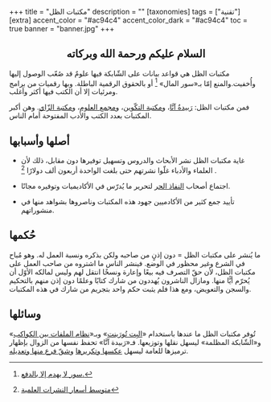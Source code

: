 +++
title = "مكتبات الظل"
description = ""
[taxonomies]
tags = ["تقنية"]
[extra]
accent_color = "#ac94c4"
accent_color_dark = "#ac94c4"
toc = true
banner = "banner.jpg"
+++

<h2 style="text-align:center">السلام عليكم ورحمة الله وبركاته</h2>

مكتبات الظل هي قواعد بيانات على الشّابكة فيها علومٌ قد صُعّب الوصول إليها وأُخفيت.والمنع إمّا بـ«سور المال» [^1] أو بالحقوق الرقمية الباطلة. وبها رقميات من برامج ومرئيات إلا أن الكتب فيها أكثر وأغلب.

فمن مكتبات الظل: [رَبيدةُ آنَّا](https://www.annas-archive.org)، و[مكتبة التكّوين](https://libgen.rs)، و[مجمع العلوم](https://sci-hub.se)، و[مكتبة الزّاي](https://singlelogin.re). وهن أكبر المكتبات بعدد الكتب والأدب المفتوحة أمام الناس.

## أصلها وأسبابها
* غاية مكتبات الظل نشر الأبحاث والدروس وتسهيل توفيرها دون مقابل، ذلك لأن العلماء والأدباء غلّوا نشرتهم حتى بلغت الواحدة أربعون ألف دولارًا [^2] .

* اجتماع أصحاب [النفاذ الحر](https://ar.wikipedia.org/wiki/%D9%88%D8%B5%D9%88%D9%84_%D9%85%D9%81%D8%AA%D9%88%D8%AD) لتحرير ما يُدرّس في الأكاديميات وتوفيره مجانًا.

* تأييد جمع كثير من الأكادميين جهود هذه المكتبات وناصروها بشواهد منها في منشوراتهم.


## حُكمها
ما يُنشر على مكتبات الظل = دون إذنٍ من صاحبه ولكن بذكره ونسبة العمل له. وهو مُباح في الشرع وغير محظور في الوضع. فينشر الناس ما اشتروه من صاحب العمل على مكتبات الظل، لأن حقّ التصرف فيه بيعًا وإعارة ونسخًا انتقل لهم وليس لمالكه الأوّل أن يُحرّم أيًّا منها.
ومازال الناشرون يُهددون من شارك كتابًا وعلمًا دون إذن منهم بالتحكيم والسجن والتعويض، ومع هذا فلم يثبت حكم واحد بتجريم من شارك في هذه المكتبات.


## وسائلها
تُوفر مكتبات الظل ما عندها باستخدام «[البِت تُورَينت](https://ar.wikipedia.org/wiki/%D8%A8%D8%AA_%D8%AA%D9%88%D8%B1%D9%86%D8%AA)» وبـ«[نظام الملفات بين الكواكب](https://ar.wikipedia.org/wiki/%D9%86%D8%B8%D8%A7%D9%85_%D8%A7%D9%84%D9%85%D9%84%D9%81%D8%A7%D8%AA_%D8%A8%D9%8A%D9%86_%D8%A7%D9%84%D9%83%D9%88%D8%A7%D9%83%D8%A8)» و«الشّابكة المظلمة» ليسهل نقلها وتوزيعها. فـ«رَبيدة آنَّا» تحفظ نفسها من الزوال بإظهار ترميزها للعامة ليسهل [عكسها وتكريرها](https://ar.wikipedia.org/wiki/%D9%85%D9%88%D9%82%D8%B9_%D9%85%D8%B1%D8%A2%D8%A9) و[شقّ فرع منها وتعديله](https://ar.wikipedia.org/wiki/%D8%AA%D9%81%D8%B1%D8%B9_%D9%85%D8%B9%D8%AF%D9%84_(%D8%A8%D8%B1%D9%85%D8%AC%D8%A9)).


[^1]: [سور لا يهدم إلا بالدفع.](https://ar.wikipedia.org/wiki/%D8%AC%D8%AF%D8%A7%D8%B1_%D8%AF%D9%81%D8%B9)

[^2]: [متوسط أسعار النشرات العلمية](https://www.libraryjournal.com/story/going-for-gold-deep-in-the-red/)